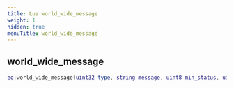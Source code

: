 ```yaml
---
title: Lua world_wide_message
weight: 1
hidden: true
menuTitle: world_wide_message
---
```

## world_wide_message
```lua
eq:world_wide_message(uint32 type, string message, uint8 min_status, uint8 max_status); -- void
```